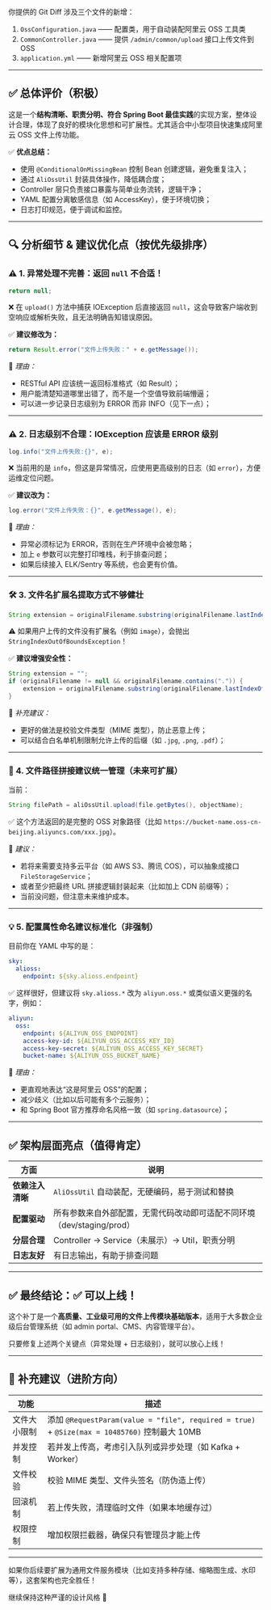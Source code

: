 你提供的 Git Diff 涉及三个文件的新增：  
1. `OssConfiguration.java` —— 配置类，用于自动装配阿里云 OSS 工具类  
2. `CommonController.java` —— 提供 `/admin/common/upload` 接口上传文件到 OSS  
3. `application.yml` —— 新增阿里云 OSS 相关配置项  

---

## ✅ 总体评价（积极）

这是一个**结构清晰、职责分明、符合 Spring Boot 最佳实践**的实现方案，整体设计合理，体现了良好的模块化思想和可扩展性。尤其适合中小型项目快速集成阿里云 OSS 文件上传功能。

✅ **优点总结：**
- 使用 `@ConditionalOnMissingBean` 控制 Bean 创建逻辑，避免重复注入；
- 通过 `AliOssUtil` 封装具体操作，降低耦合度；
- Controller 层只负责接口暴露与简单业务流转，逻辑干净；
- YAML 配置分离敏感信息（如 AccessKey），便于环境切换；
- 日志打印规范，便于调试和监控。

---

## 🔍 分析细节 & 建议优化点（按优先级排序）

### ⚠️ 1. **异常处理不完善：返回 `null` 不合适！**
```java
return null;
```
❌ 在 `upload()` 方法中捕获 IOException 后直接返回 `null`，这会导致客户端收到空响应或解析失败，且无法明确告知错误原因。

✅ **建议修改为：**
```java
return Result.error("文件上传失败：" + e.getMessage());
```

📌 *理由：*
- RESTful API 应该统一返回标准格式（如 Result<T>）；
- 用户能清楚知道哪里出错了，而不是一个空值导致前端懵逼；
- 可以进一步记录日志级别为 ERROR 而非 INFO（见下一点）；

---

### ⚠️ 2. **日志级别不合理：IOException 应该是 ERROR 级别**
```java
log.info("文件上传失败:{}", e);
```

❌ 当前用的是 `info`，但这是异常情况，应使用更高级别的日志（如 `error`），方便运维定位问题。

✅ **建议改为：**
```java
log.error("文件上传失败：{}", e.getMessage(), e);
```

📌 *理由：*
- 异常必须标记为 ERROR，否则在生产环境中会被忽略；
- 加上 `e` 参数可以完整打印堆栈，利于排查问题；
- 如果后续接入 ELK/Sentry 等系统，也会更有价值。

---

### 🛠️ 3. **文件名扩展名提取方式不够健壮**
```java
String extension = originalFilename.substring(originalFilename.lastIndexOf("."));
```

⚠️ 如果用户上传的文件没有扩展名（例如 `image`），会抛出 `StringIndexOutOfBoundsException`！

✅ **建议增强安全性：**
```java
String extension = "";
if (originalFilename != null && originalFilename.contains(".")) {
    extension = originalFilename.substring(originalFilename.lastIndexOf("."));
}
```

📌 *补充建议：*
- 更好的做法是校验文件类型（MIME 类型），防止恶意上传；
- 可以结合白名单机制限制允许上传的后缀（如 `.jpg`, `.png`, `.pdf`）；

---

### 🔄 4. **文件路径拼接建议统一管理（未来可扩展）**
当前：
```java
String filePath = aliOssUtil.upload(file.getBytes(), objectName);
```

✅ 这个方法返回的是完整的 OSS 对象路径（比如 `https://bucket-name.oss-cn-beijing.aliyuncs.com/xxx.jpg`）。

📌 *建议：*
- 若将来需要支持多云平台（如 AWS S3、腾讯 COS），可以抽象成接口 `FileStorageService`；
- 或者至少把最终 URL 拼接逻辑封装起来（比如加上 CDN 前缀等）；
- 当前没问题，但注意未来维护成本。

---

### 💡 5. **配置属性命名建议标准化（非强制）**
目前你在 YAML 中写的是：
```yaml
sky:
  alioss:
    endpoint: ${sky.alioss.endpoint}
```

✅ 这样很好，但建议将 `sky.alioss.*` 改为 `aliyun.oss.*` 或类似语义更强的名字，例如：

```yaml
aliyun:
  oss:
    endpoint: ${ALIYUN_OSS_ENDPOINT}
    access-key-id: ${ALIYUN_OSS_ACCESS_KEY_ID}
    access-key-secret: ${ALIYUN_OSS_ACCESS_KEY_SECRET}
    bucket-name: ${ALIYUN_OSS_BUCKET_NAME}
```

📌 *理由：*
- 更直观地表达“这是阿里云 OSS”的配置；
- 减少歧义（比如以后可能有多个云服务）；
- 和 Spring Boot 官方推荐命名风格一致（如 `spring.datasource`）；

---

## ✅ 架构层面亮点（值得肯定）

| 方面 | 说明 |
|------|------|
| **依赖注入清晰** | `AliOssUtil` 自动装配，无硬编码，易于测试和替换 |
| **配置驱动** | 所有参数来自外部配置，无需代码改动即可适配不同环境（dev/staging/prod） |
| **分层合理** | Controller → Service（未展示）→ Util，职责分明 |
| **日志友好** | 有日志输出，有助于排查问题 |

---

## ✅ 最终结论：✅ 可以上线！

这个补丁是一个**高质量、工业级可用的文件上传模块基础版本**，适用于大多数企业级后台管理系统（如 admin portal、CMS、内容管理平台）。

只要修复上述两个关键点（异常处理 + 日志级别），就可以放心上线！

---

## 📌 补充建议（进阶方向）

| 功能 | 描述 |
|------|------|
| 文件大小限制 | 添加 `@RequestParam(value = "file", required = true)` + `@Size(max = 10485760)` 控制最大 10MB |
| 并发控制 | 若并发上传高，考虑引入队列或异步处理（如 Kafka + Worker） |
| 文件校验 | 校验 MIME 类型、文件头签名（防伪造上传） |
| 回滚机制 | 若上传失败，清理临时文件（如果本地缓存过） |
| 权限控制 | 增加权限拦截器，确保只有管理员才能上传 |

---

如果你后续要扩展为通用文件服务模块（比如支持多种存储、缩略图生成、水印等），这套架构也完全胜任！

继续保持这种严谨的设计风格 👏